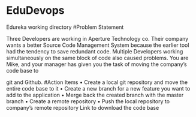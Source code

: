 # EduDevops
Edureka working directory
#Problem Statement


Three Developers are working in Aperture Technology co. Their company wants a better Source
Code Management System because the earlier tool had the tendency to save redundant code.
Multiple Developers working simultaneously on the same block of code also caused problems.
You are Mike, and your manager has given you the task of moving the company’s code base to


git and Github.
#Action Items
• Create a local git repository and move the entire code base to it
• Create a new branch for a new feature you want to add to the application
• Merge back the created branch with the master branch
• Create a remote repository
• Push the local repository to company’s remote repository
Link to download the code base
